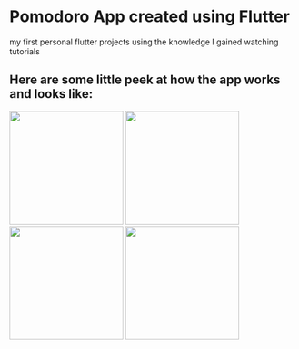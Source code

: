 # Pomodoro App created using Flutter
my first personal flutter projects using the knowledge I gained watching tutorials

## Here are some little peek at how the app works and looks like:

<p float="left">
  <img src="https://github.com/RikiSanjayaa/Pomodoro-Flutter-App/assets/112311708/4b99044a-8c45-4cfd-96ec-ec082257c986" width="200" />
  <img src="https://github.com/RikiSanjayaa/Pomodoro-Flutter-App/assets/112311708/deece1d5-1416-483b-8789-33e759e1ca40" width="200" /> 
  <img src="https://github.com/RikiSanjayaa/Pomodoro-Flutter-App/assets/112311708/c7d6cdef-c259-44aa-ba16-04fb34cfb1ce" width="200" />
  <img src="https://github.com/RikiSanjayaa/Pomodoro-Flutter-App/assets/112311708/9fa7e370-1120-4c35-98ca-ea90c0b4d17c" width="200" />
</p>
